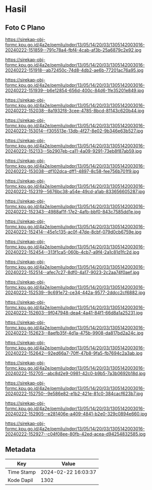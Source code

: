 # Hasil

## Foto C Plano

https://sirekap-obj-formc.kpu.go.id/4a2e/pemilu/pdpr/13/05/14/20/03/1305142003016-20240222-151859--791c78a4-fbf4-4cab-af3b-25a6879c2e92.jpg

https://sirekap-obj-formc.kpu.go.id/4a2e/pemilu/pdpr/13/05/14/20/03/1305142003016-20240222-151918--ab72450c-74d8-4db2-ae6b-77201ac76a95.jpg

https://sirekap-obj-formc.kpu.go.id/4a2e/pemilu/pdpr/13/05/14/20/03/1305142003016-20240222-151939--b6e12854-656d-400c-84d6-1fe35201e849.jpg

https://sirekap-obj-formc.kpu.go.id/4a2e/pemilu/pdpr/13/05/14/20/03/1305142003016-20240222-152038--8a1932f8-3cee-4785-8bcd-81143c620b44.jpg

https://sirekap-obj-formc.kpu.go.id/4a2e/pemilu/pdpr/13/05/14/20/03/1305142003016-20240222-153014--f305513e-13db-4f27-8e02-9b346e63b527.jpg

https://sirekap-obj-formc.kpu.go.id/4a2e/pemilu/pdpr/13/05/14/20/03/1305142003016-20240222-152133--5b2907eb-ca11-4a09-9291-73eb8f87ab59.jpg

https://sirekap-obj-formc.kpu.go.id/4a2e/pemilu/pdpr/13/05/14/20/03/1305142003016-20240222-153038--df102dca-dff1-4897-8c58-fee756b701f9.jpg

https://sirekap-obj-formc.kpu.go.id/4a2e/pemilu/pdpr/13/05/14/20/03/1305142003016-20240222-152319--5676bc38-a54e-49cd-a1ab-833656605287.jpg

https://sirekap-obj-formc.kpu.go.id/4a2e/pemilu/pdpr/13/05/14/20/03/1305142003016-20240222-152343--4988af1f-17e2-4afb-bbf0-843c7585dd1e.jpg

https://sirekap-obj-formc.kpu.go.id/4a2e/pemilu/pdpr/13/05/14/20/03/1305142003016-20240222-152414--45e1c135-ac0f-47de-8cbf-079d0cb6759e.jpg

https://sirekap-obj-formc.kpu.go.id/4a2e/pemilu/pdpr/13/05/14/20/03/1305142003016-20240222-152454--313f1ca5-060b-4cb7-a9f4-2a1c81d1fc2d.jpg

https://sirekap-obj-formc.kpu.go.id/4a2e/pemilu/pdpr/13/05/14/20/03/1305142003016-20240222-152514--afec7c27-8df0-4a17-9023-2c2aa74f0aef.jpg

https://sirekap-obj-formc.kpu.go.id/4a2e/pemilu/pdpr/13/05/14/20/03/1305142003016-20240222-152539--9c691e72-ce34-442a-9577-2ddcc2cf6882.jpg

https://sirekap-obj-formc.kpu.go.id/4a2e/pemilu/pdpr/13/05/14/20/03/1305142003016-20240222-152603--9f047948-dea4-4a41-84f1-66d8a1a25231.jpg

https://sirekap-obj-formc.kpu.go.id/4a2e/pemilu/pdpr/13/05/14/20/03/1305142003016-20240222-152623--8aefb35f-4d1a-475b-9908-da817bd2a24c.jpg

https://sirekap-obj-formc.kpu.go.id/4a2e/pemilu/pdpr/13/05/14/20/03/1305142003016-20240222-152642--92ed66a7-70ff-47b8-9fa5-fb7694c2a3ab.jpg

https://sirekap-obj-formc.kpu.go.id/4a2e/pemilu/pdpr/13/05/14/20/03/1305142003016-20240222-152705--abc8d2e9-0981-42c0-b9b5-7a3b0692b18d.jpg

https://sirekap-obj-formc.kpu.go.id/4a2e/pemilu/pdpr/13/05/14/20/03/1305142003016-20240222-152750--9e586e82-e1b2-421e-81c0-384cacf623b7.jpg

https://sirekap-obj-formc.kpu.go.id/4a2e/pemilu/pdpr/13/05/14/20/03/1305142003016-20240222-152905--e281406e-a409-4841-b2e0-329c0894e660.jpg

https://sirekap-obj-formc.kpu.go.id/4a2e/pemilu/pdpr/13/05/14/20/03/1305142003016-20240222-152927--c04f08ee-80fb-42ed-acea-d94254832585.jpg


## Metadata

| Key        | Value               |
| ---------- | ------------------- |
| Time Stamp | 2024-02-22 16:03:37 |
| Kode Dapil | 1302                |



